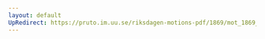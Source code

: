 ```yaml
---
layout: default
UpRedirect: https://pruto.im.uu.se/riksdagen-motions-pdf/1869/mot_1869__ak__57/mot_1869__ak__57-002.pdf
---
```

